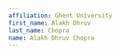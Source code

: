 ```yaml
---
affiliation: Ghent University
first_name: Alakh Dhruv
last_name: Chopra
name: Alakh Dhruv Chopra
---
```

